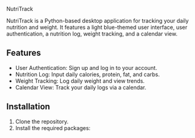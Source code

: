  NutriTrack

NutriTrack is a Python-based desktop application for tracking your daily nutrition and weight. It features a light blue-themed user interface, user authentication, a nutrition log, weight tracking, and a calendar view.

## Features

- User Authentication: Sign up and log in to your account.
- Nutrition Log: Input daily calories, protein, fat, and carbs.
- Weight Tracking: Log daily weight and view trends.
- Calendar View: Track your daily logs via a calendar.

## Installation

1. Clone the repository.
2. Install the required packages: